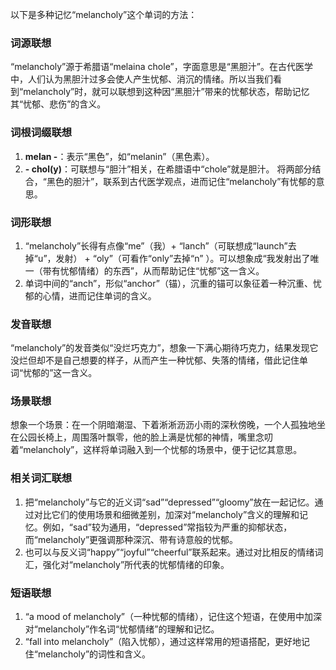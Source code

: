 以下是多种记忆“melancholy”这个单词的方法：

### 词源联想
“melancholy”源于希腊语“melaina chole”，字面意思是“黑胆汁”。在古代医学中，人们认为黑胆汁过多会使人产生忧郁、消沉的情绪。所以当我们看到“melancholy”时，就可以联想到这种因“黑胆汁”带来的忧郁状态，帮助记忆其“忧郁、悲伤”的含义。

### 词根词缀联想
1. **melan -**：表示“黑色”，如“melanin”（黑色素）。
2. **- chol(y)**：可联想与“胆汁”相关，在希腊语中“chole”就是胆汁。
将两部分结合，“黑色的胆汁”，联系到古代医学观点，进而记住“melancholy”有忧郁的意思。

### 词形联想
1. “melancholy”长得有点像“me”（我）+ “lanch”（可联想成“launch”去掉“u”，发射） + “oly”（可看作“only”去掉“n” ）。可以想象成“我发射出了唯一（带有忧郁情绪）的东西”，从而帮助记住“忧郁”这一含义。
2. 单词中间的“anch”，形似“anchor”（锚），沉重的锚可以象征着一种沉重、忧郁的心情，进而记住单词的含义。

### 发音联想
“melancholy”的发音类似“没烂巧克力”，想象一下满心期待巧克力，结果发现它没烂但却不是自己想要的样子，从而产生一种忧郁、失落的情绪，借此记住单词“忧郁的”这一含义。

### 场景联想
想象一个场景：在一个阴暗潮湿、下着淅淅沥沥小雨的深秋傍晚，一个人孤独地坐在公园长椅上，周围落叶飘零，他的脸上满是忧郁的神情，嘴里念叨着“melancholy”，这样将单词融入到一个忧郁的场景中，便于记忆其意思。

### 相关词汇联想
1. 把“melancholy”与它的近义词“sad”“depressed”“gloomy”放在一起记忆。通过对比它们的使用场景和细微差别，加深对“melancholy”含义的理解和记忆。例如，“sad”较为通用，“depressed”常指较为严重的抑郁状态，而“melancholy”更强调那种深沉、带有诗意般的忧郁。
2. 也可以与反义词“happy”“joyful”“cheerful”联系起来。通过对比相反的情绪词汇，强化对“melancholy”所代表的忧郁情绪的印象。

### 短语联想
1. “a mood of melancholy”（一种忧郁的情绪），记住这个短语，在使用中加深对“melancholy”作名词“忧郁情绪”的理解和记忆。
2. “fall into melancholy”（陷入忧郁），通过这样常用的短语搭配，更好地记住“melancholy”的词性和含义。 